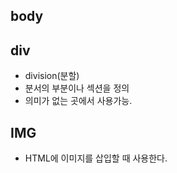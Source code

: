 

## body


## div
- division(분할)
- 분서의 부분이나 섹션을 정의
- 의미가 없는 곳에서 사용가능.


## IMG
- HTML에 이미지를 삽입할 때 사용한다.